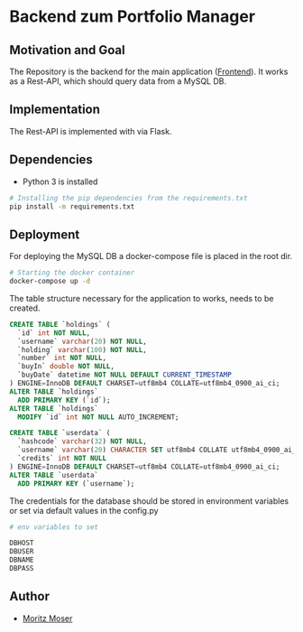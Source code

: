 # Backend zum Portfolio Manager

## Motivation and Goal
The Repository is the backend for the main application ([Frontend](https://github.com/Pondo18/stock-portfolio-manager-frontend)). It works as a Rest-API, which should query data from a MySQL DB.


## Implementation
The Rest-API is implemented with via Flask.


## Dependencies
- Python 3 is installed 

~~~~Bash
# Installing the pip dependencies from the requirements.txt
pip install -m requirements.txt
~~~~

## Deployment 

For deploying the MySQL DB a docker-compose file is placed in the root dir.

~~~~Bash
# Starting the docker container
docker-compose up -d
~~~~

The table structure necessary for the application to works, needs to be created.

~~~~SQL
CREATE TABLE `holdings` (
  `id` int NOT NULL,
  `username` varchar(20) NOT NULL,
  `holding` varchar(100) NOT NULL,
  `number` int NOT NULL,
  `buyIn` double NOT NULL,
  `buyDate` datetime NOT NULL DEFAULT CURRENT_TIMESTAMP
) ENGINE=InnoDB DEFAULT CHARSET=utf8mb4 COLLATE=utf8mb4_0900_ai_ci;
ALTER TABLE `holdings`
  ADD PRIMARY KEY (`id`);
ALTER TABLE `holdings`
  MODIFY `id` int NOT NULL AUTO_INCREMENT;

CREATE TABLE `userdata` (
  `hashcode` varchar(32) NOT NULL,
  `username` varchar(20) CHARACTER SET utf8mb4 COLLATE utf8mb4_0900_ai_ci NOT NULL,
  `credits` int NOT NULL
) ENGINE=InnoDB DEFAULT CHARSET=utf8mb4 COLLATE=utf8mb4_0900_ai_ci;
ALTER TABLE `userdata`
  ADD PRIMARY KEY (`username`);
~~~~

The credentials for the database should be stored in environment variables or set via default values in the config.py

~~~~Bash
# env variables to set

DBHOST
DBUSER
DBNAME
DBPASS
~~~~


## Author 

- [Moritz Moser](https://github.com/Pondo18)
